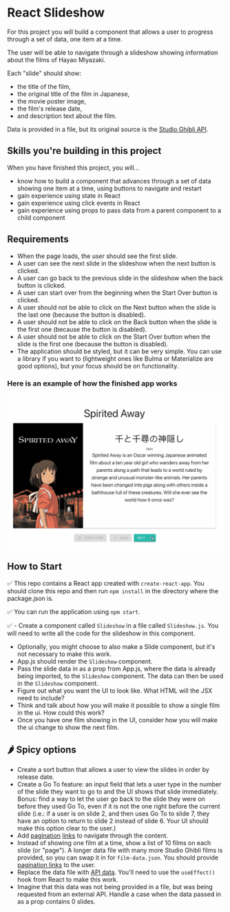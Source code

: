 # React Slideshow

For this project you will build a component that allows a user to progress through a set of data, one item at a time.

The user will be able to navigate through a slideshow showing information about the films of Hayao Miyazaki.

Each "slide" should show:
- the title of the film, 
- the original title of the film in Japanese, 
- the movie poster image, 
- the film's release date, 
- and description text about the film.

Data is provided in a file, but its original source is the [Studio Ghibli API](https://ghibliapi.herokuapp.com/).

## Skills you're building in this project

When you have finished this project, you will...

- know how to build a component that advances through a set of data showing one item at a time, using buttons to navigate and restart
- gain experience using state in React
- gain experience using click events in React
- gain experience using props to pass data from a parent component to a child component

## Requirements

- When the page loads, the user should see the first slide.
- A user can see the next slide in the slideshow when the next button is clicked.
- A user can go back to the previous slide in the slideshow when the back button is clicked.
- A user can start over from the beginning when the Start Over button is clicked.
- A user should not be able to click on the Next button when the slide is the last one (because the button is disabled).
- A user should not be able to click on the Back button when the slide is the first one (because the button is disabled).
- A user should not be able to click on the Start Over button when the slide is the first one (because the button is disabled).
- The application should be styled, but it can be very simple. You can use a library if you want to (lightweight ones like Bulma or Materialize are good options), but your focus should be on functionality.

### Here is an example of how the finished app works

![](react-slides.gif)

## How to Start

✅ This repo contains a React app created with `create-react-app`. You should clone this repo and then run `npm install` in the directory where the package.json is. 

✅ You can run the application using `npm start`.

✅ - Create a component called `Slideshow` in a file called `Slideshow.js`. You will need to write all the code for the slideshow in this component.
  - Optionally, you might choose to also make a Slide component, but it's not necessary to make this work.
- App.js should render the `Slideshow` component.
- Pass the slide data in as a prop from App.js, where the data is already being imported, to the `Slideshow` component. The data can then be used in the `Slideshow` component.
- Figure out what you want the UI to look like. What HTML will the JSX need to include?
- Think and talk about how you will make it possible to show a single film in the ui. How could this work?
- Once you have one film showing in the UI, consider how you will make the ui change to show the next film.


## 🌶️ Spicy options

- Create a sort button that allows a user to view the slides in order by release date.
- Create a Go To feature: an input field that lets a user type in the number of the slide they want to go to and the UI shows that slide immediately. Bonus: find a way to let the user go back to the slide they were on before they used Go To, even if it is not the one right before the current slide (i.e.: if a user is on slide 2, and then uses Go To to slide 7, they have an option to return to slide 2 instead of slide 6. Your UI should make this option clear to the user.)
- Add [pagination](https://bulma.io/documentation/components/pagination/) [links](https://materializecss.com/pagination.html#!) to navigate through the content.
- Instead of showing one film at a time, show a list of 10 films on each slide (or "page"). A longer data file with many more Studio Ghibli films is provided, so you can swap it in for `film-data.json`. You should provide [pagination links](https://developer.mozilla.org/en-US/docs/Web/CSS/Layout_cookbook/Pagination) to the user.
- Replace the data file with [API data](https://ghibliapi.herokuapp.com/). You'll need to use the `useEffect()` hook from React to make this work.
- Imagine that this data was not being provided in a file, but was being requested from an external API. Handle a case when the data passed in as a prop contains 0 slides.
